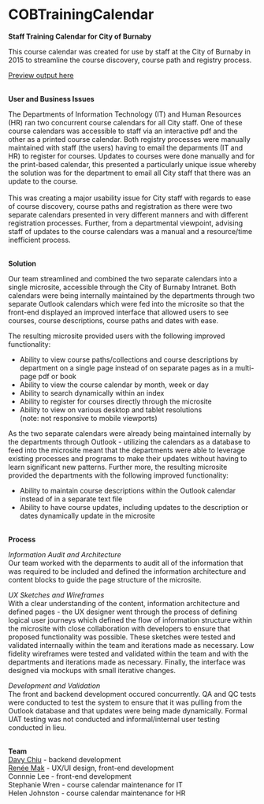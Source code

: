 # COBTrainingCalendar
<b>Staff Training Calendar for City of Burnaby</b>

This course calendar was created for use by staff at the City of Burnaby in 2015 to streamline the course discovery, course path and registry process.

<a href="https://cdn.rawgit.com/renbot/COBTrainingCalendar/master/entry.html#/" target="_blank">Preview output here</a>

<br>
<b>User and Business Issues</b>

The Departments of Information Technology (IT) and Human Resources (HR) ran two concurrent course calendars for all City staff. One of these course calendars was accessible to staff via an interactive pdf and the other as a printed course calendar. Both registry processes were manually maintained with staff (the users) having to email the deparments (IT and HR) to register for courses. Updates to courses were done manually and for the print-based calendar, this presented a particularly unique issue whereby the solution was for the department to email all City staff that there was an update to the course. 
<br><br>This was creating a major usability issue for City staff with regards to ease of course discovery, course paths and registration as there were two separate calendars presented in very different manners and with different registration processes. Further, from a departmental viewpoint, advising staff of updates to the course calendars was a manual and a resource/time inefficient process. 


<br>
<b>Solution</b><br>

Our team streamlined and combined the two separate calendars into a single microsite, accessible through the City of Burnaby Intranet. Both calendars were being internally maintained by the departments through two separate Outlook calendars which were fed into the microsite so that the front-end displayed an improved interface that allowed users to see courses, course descriptions, course paths and dates with ease. 

The resulting microsite provided users with the following improved functionality:

<ul>
<li>Ability to view course paths/collections and course descriptions by department on a single page instead of on separate pages as in a multi-page pdf or book</li>
<li>Ability to view the course calendar by month, week or day</li>
<li>Ability to search dynamically within an index</li>
<li>Ability to register for courses directly through the microsite</li>
<li>Ability to view on various desktop and tablet resolutions <br>(note: not responsive to mobile viewports) </li>
</ul>

As the two separate calendars were already being maintained internally by the departments through Outlook - utilizing the calendars as a database to feed into the microsite meant that the departments were able to leverage existing processes and programs to make their updates without having to learn significant new patterns. Further more, the resulting microsite provided the departments with the following improved functionality:

<ul>
<li>Ability to maintain course descriptions within the Outlook calendar instead of in a separate text file</li>
<li>Ability to have course updates, including updates to the description or dates dynamically update in the microsite</li>
</ul>


<br>
<b>Process</b><br>

<i>Information Audit and Architecture</i><br>
Our team worked with the deparments to audit all of the information that was required to be included and defined the information architecture and content blocks to guide the page structure of the microsite. 

<i>UX Sketches and Wireframes</i><br>
With a clear understanding of the content, information architecture and defined pages - the UX designer went through the process of defining logical user journeys which defined the flow of information structure within the microsite with close collaboration with developers to ensure that proposed functionality was possible. These sketches were tested and validated internaally within the team and iterations made as necessary. Low fidelity wireframes were tested and validated within the team and with the departments and iterations made as necessary. Finally, the interface was designed via mockups with small iterative changes.

<i>Development and Validation</i><br>
The front and backend development occured concurrently. QA and QC tests were conducted to test the system to ensure that it was pulling from the Outlook database and that updates were being made dynamically. Formal UAT testing was not conducted and informal/internal user testing conducted in lieu. 



<br>
<b>Team</b>
<br>
<a href="https://github.com/davychiu" target="_blank">Davy Chiu</a> - backend development<br>
<a href="http://www.reneemak.com" target="_blank">Renée Mak</a> - UX/UI design, front-end development<br>
Connnie Lee - front-end development<br>
Stephanie Wren - course calendar maintenance for IT<br>
Helen Johnston - course calendar maintenance for HR
